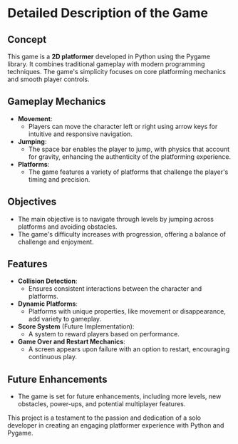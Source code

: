 # Detailed Description of the Game

## Concept
This game is a **2D platformer** developed in Python using the Pygame library. It combines traditional gameplay with modern programming techniques. The game's simplicity focuses on core platforming mechanics and smooth player controls.

## Gameplay Mechanics
- **Movement**: 
  - Players can move the character left or right using arrow keys for intuitive and responsive navigation.
- **Jumping**: 
  - The space bar enables the player to jump, with physics that account for gravity, enhancing the authenticity of the platforming experience.
- **Platforms**: 
  - The game features a variety of platforms that challenge the player's timing and precision.

## Objectives
- The main objective is to navigate through levels by jumping across platforms and avoiding obstacles. 
- The game's difficulty increases with progression, offering a balance of challenge and enjoyment.

## Features
- **Collision Detection**: 
  - Ensures consistent interactions between the character and platforms.
- **Dynamic Platforms**: 
  - Platforms with unique properties, like movement or disappearance, add variety to gameplay.
- **Score System** (Future Implementation): 
  - A system to reward players based on performance.
- **Game Over and Restart Mechanics**: 
  - A screen appears upon failure with an option to restart, encouraging continuous play.

## Future Enhancements
- The game is set for future enhancements, including more levels, new obstacles, power-ups, and potential multiplayer features.

This project is a testament to the passion and dedication of a solo developer in creating an engaging platformer experience with Python and Pygame.
